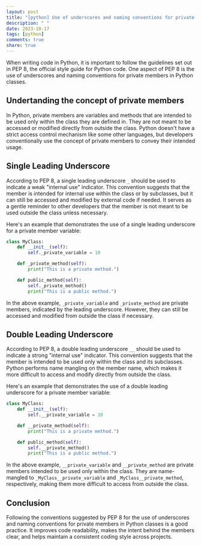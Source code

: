 ```yaml
---
layout: post
title: "[python] Use of underscores and naming conventions for private members in PEP 8"
description: " "
date: 2023-10-17
tags: [python]
comments: true
share: true
---
```


When writing code in Python, it is important to follow the guidelines set out in PEP 8, the official style guide for Python code. One aspect of PEP 8 is the use of underscores and naming conventions for private members in Python classes.

## Undertanding the concept of private members

In Python, private members are variables and methods that are intended to be used only within the class they are defined in. They are not meant to be accessed or modified directly from outside the class. Python doesn't have a strict access control mechanism like some other languages, but developers conventionally use the concept of private members to convey their intended usage.

## Single Leading Underscore

According to PEP 8, a single leading underscore `_` should be used to indicate a weak "internal use" indicator. This convention suggests that the member is intended for internal use within the class or by subclasses, but it can still be accessed and modified by external code if needed. It serves as a gentle reminder to other developers that the member is not meant to be used outside the class unless necessary.

Here's an example that demonstrates the use of a single leading underscore for a private member variable:

```python
class MyClass:
    def __init__(self):
        self._private_variable = 10

    def _private_method(self):
        print("This is a private method.")

    def public_method(self):
        self._private_method()
        print("This is a public method.")
```

In the above example, `_private_variable` and `_private_method` are private members, indicated by the leading underscore. However, they can still be accessed and modified from outside the class if necessary.

## Double Leading Underscore

According to PEP 8, a double leading underscore `__` should be used to indicate a strong "internal use" indicator. This convention suggests that the member is intended to be used only within the class and its subclasses. Python performs name mangling on the member name, which makes it more difficult to access and modify directly from outside the class.

Here's an example that demonstrates the use of a double leading underscore for a private member variable:

```python
class MyClass:
    def __init__(self):
        self.__private_variable = 10

    def __private_method(self):
        print("This is a private method.")

    def public_method(self):
        self.__private_method()
        print("This is a public method.")
```

In the above example, `__private_variable` and `__private_method` are private members intended to be used only within the class. They are name-mangled to `_MyClass__private_variable` and `_MyClass__private_method`, respectively, making them more difficult to access from outside the class.

## Conclusion

Following the conventions suggested by PEP 8 for the use of underscores and naming conventions for private members in Python classes is a good practice. It improves code readability, makes the intent behind the members clear, and helps maintain a consistent coding style across projects.